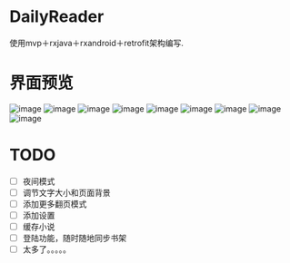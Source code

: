 # DailyReader
使用mvp＋rxjava＋rxandroid＋retrofit架构编写.

# 界面预览
 ![image](https://github.com/1014277960/DailyReader/raw/master/image/1.png)
 ![image](https://github.com/1014277960/DailyReader/raw/master/image/2.png)
 ![image](https://github.com/1014277960/DailyReader/raw/master/image/3.png)
 ![image](https://github.com/1014277960/DailyReader/raw/master/image/4.png)
 ![image](https://github.com/1014277960/DailyReader/raw/master/image/5.png)
 ![image](https://github.com/1014277960/DailyReader/raw/master/image/6.png)
 ![image](https://github.com/1014277960/DailyReader/raw/master/image/7.png)
 ![image](https://github.com/1014277960/DailyReader/raw/master/image/8.png)
 ![image](https://github.com/1014277960/DailyReader/raw/master/image/9.png)

# TODO
- [ ] 夜间模式
- [ ] 调节文字大小和页面背景
- [ ] 添加更多翻页模式
- [ ] 添加设置
- [ ] 缓存小说
- [ ] 登陆功能，随时随地同步书架
- [ ] 太多了。。。。。

